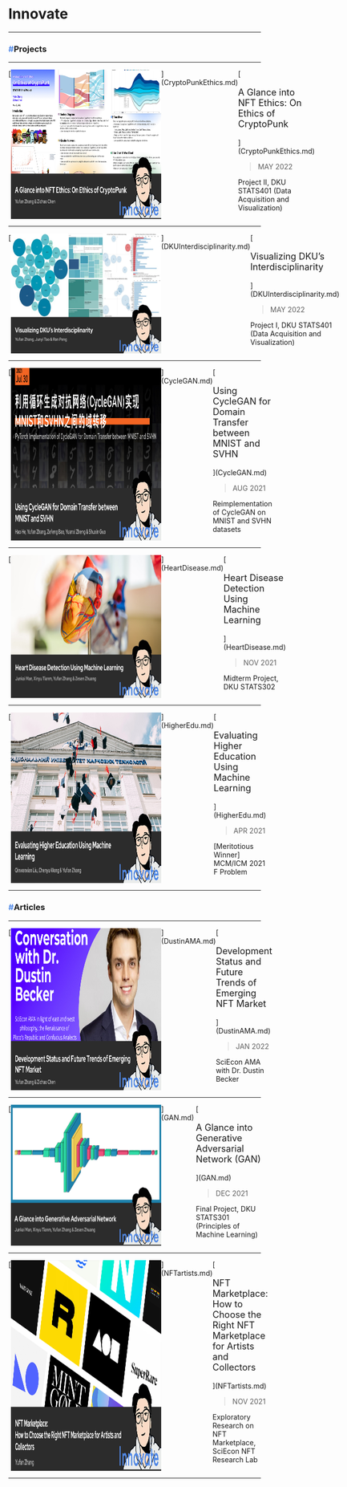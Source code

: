 # Innovate

---

### <span style="color:#5189e6">**#**</span>**Projects**

---

<div style="display: flex;" markdown>
[<img src="https://raw.githubusercontent.com/iambrucez/iambrucez.GitHub.io/master/docs/Innovate/img/I-CryptoPunk.jpg" width="300" />](CryptoPunkEthics.md)
<div style="width: 2%"></div>
<div markdown style="width: 70%;">
[<p style="font-size:18px">A Glance into NFT Ethics: On Ethics of CryptoPunk</p>](CryptoPunkEthics.md)

> MAY 2022

Project II, DKU STATS401 (Data Acquisition and Visualization)

<!-- [[GitHub](https://github.com/iambrucez/STATS401-Project2)] -->
</div>
</div>

---

<div style="display: flex;" markdown>
[<img src="https://raw.githubusercontent.com/iambrucez/iambrucez.GitHub.io/master/docs/Innovate/img/I-DKUVis.jpg" width="300" />](DKUInterdisciplinarity.md)
<div style="width: 2%">
</div>
<div markdown style="width: 70%;">
[<p style="font-size:18px">Visualizing DKU’s Interdisciplinarity</p>](DKUInterdisciplinarity.md)

> MAY 2022

Project I, DKU STATS401 (Data Acquisition and Visualization)

<!-- [[GitHub](https://github.com/iambrucez/STATS401-Project1)] -->
</div>
</div>

---

<div style="display: flex;" markdown>
[<img src="https://raw.githubusercontent.com/iambrucez/iambrucez.GitHub.io/master/docs/Innovate/img/I-CycleGAN.jpg" width="300" />](CycleGAN.md)
<div style="width: 2%">
</div>
<div markdown style="width: 70%;">
[<p style="font-size:18px">Using CycleGAN for Domain Transfer between MNIST and SVHN</p>](CycleGAN.md)

> AUG 2021

Reimplementation of CycleGAN on MNIST and SVHN datasets

<!-- [[Slides](https://duke.box.com/s/c0tlgdkd0kx61r4oiexe97lysgthymiv)] -->
</div>
</div>

---

<div style="display: flex;" markdown>
[<img src="https://raw.githubusercontent.com/iambrucez/iambrucez.GitHub.io/master/docs/Innovate/img/I-Heart.jpg" width="300" />](HeartDisease.md)
<div style="width: 2%">
</div>
<div markdown style="width: 70%;">
[<p style="font-size:18px">Heart Disease Detection Using Machine Learning</p>](HeartDisease.md)

> NOV 2021

Midterm Project, DKU STATS302

<!-- [[Deepnote](https://deepnote.com/workspace/STATS302-4f09fc73-c297-4e81-9ee0-e516a39469c4/project/Midterm-602eae71-1f27-4efb-bea4-6bf5ca8dcc4a/%2Fdataset_README.ipynb)] -->
</div>
</div>

---

<div style="display: flex;" markdown>
[<img src="https://raw.githubusercontent.com/iambrucez/iambrucez.GitHub.io/master/docs/Innovate/img/I-HigherEdu.jpg" width="300" />](HigherEdu.md)
<div style="width: 2%">
</div>
<div markdown style="width: 70%;">
[<p style="font-size:18px">Evaluating Higher Education Using Machine Learning</p>](HigherEdu.md)

> APR 2021

[Meritotious Winner] MCM/ICM 2021 F Problem

<!-- [[Full Article](https://duke.box.com/s/9svihpzyktxcr4zssjnefx2v93ayna0q)] -->
</div>
</div>

---

### <span style="color:#5189e6">**#**</span>**Articles**

---

<div style="display: flex;" markdown>
[<img src="https://raw.githubusercontent.com/iambrucez/iambrucez.GitHub.io/master/docs/Innovate/img/I-DustinAMA.jpg" width="300" />](DustinAMA.md)
<div style="width: 2%">
</div>
<div markdown style="width: 70%;">
[<p style="font-size:18px">Development Status and Future Trends of Emerging NFT Market</p>](DustinAMA.md)

> JAN 2022

SciEcon AMA with Dr. Dustin Becker

<!-- [[Medium](https://medium.com/sciecon-ama/development-status-and-future-trends-of-emerging-nft-market-a522ebc968ff)] -->
</div>
</div>

---

<div style="display: flex;" markdown>
[<img src="https://raw.githubusercontent.com/iambrucez/iambrucez.GitHub.io/master/docs/Innovate/img/I-GAN.jpg" width="300" />](GAN.md)
<div style="width: 2%">
</div>
<div markdown style="width: 70%;">
[<p style="font-size:18px">A Glance into Generative Adversarial Network (GAN)</p>](GAN.md)

> DEC 2021

Final Project, DKU STATS301 (Principles of Machine Learning)

<!-- [[Full Report](https://duke.box.com/s/cisp8axg59eyxn48qabl0mfx9i85bmxh)] -->
</div>
</div>

---

<div style="display: flex;" markdown>
[<img src="https://raw.githubusercontent.com/iambrucez/iambrucez.GitHub.io/master/docs/Innovate/img/I-NFT-Marketplace.jpg" width="300" />](NFTartists.md)
<div style="width: 2%">
</div>
<div markdown style="width: 70%;">
[<p style="font-size:18px">NFT Marketplace: How to Choose the Right NFT Marketplace for Artists and Collectors</p>](NFTartists.md)

> NOV 2021

Exploratory Research on NFT Marketplace, SciEcon NFT Research Lab

<!-- [[Medium](https://medium.com/sciecon-research/nft-marketplace-how-to-choose-the-right-nft-marketplace-for-artists-and-collectors-5d4cc7cb1918)] -->
</div>
</div>

---
